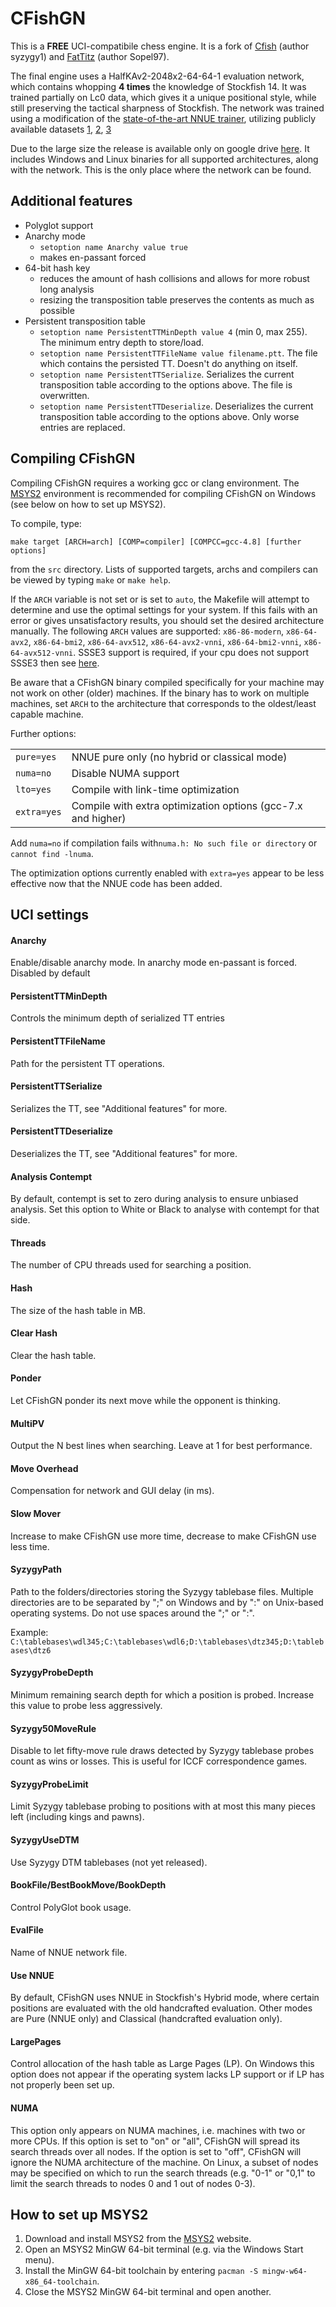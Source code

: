 # CFishGN
This is a **FREE** UCI-compatibile chess engine. It is a fork of [Cfish](https://github.com/syzygy1/Cfish) (author syzygy1) and [FatTitz](https://github.com/Sopel97/FatTitz) (author Sopel97).

The final engine uses a HalfKAv2-2048x2-64-64-1 evaluation network, which contains whopping **4 times** the knowledge of Stockfish 14. It was trained partially on Lc0 data, which gives it a unique positional style, while still preserving the tactical sharpness of Stockfish. The network was trained using a modification of the [state-of-the-art NNUE trainer](https://github.com/glinscott/nnue-pytorch), utilizing publicly available datasets [1](https://drive.google.com/file/d/1VlhnHL8f-20AXhGkILujnNXHwy9T-MQw/view?usp=sharing), [2](https://drive.google.com/file/d/1seGNOqcVdvK_vPNq98j-zV3XPE5zWAeq/view?usp=sharing), [3](https://drive.google.com/file/d/1RFkQES3DpsiJqsOtUshENtzPfFgUmEff/view?usp=sharing)

Due to the large size the release is available only on google drive [here](https://drive.google.com/drive/folders/1hthWck-5UsXBToDduJ0REB_ZdXvN0r6X?usp=sharing). It includes Windows and Linux binaries for all supported architectures, along with the network. This is the only place where the network can be found.

## Additional features

- Polyglot support
- Anarchy mode
    - `setoption name Anarchy value true`
    - makes en-passant forced
- 64-bit hash key
    - reduces the amount of hash collisions and allows for more robust long analysis
    - resizing the transposition table preserves the contents as much as possible
- Persistent transposition table
    - `setoption name PersistentTTMinDepth value 4` (min 0, max 255). The minimum entry depth to store/load.
    - `setoption name PersistentTTFileName value filename.ptt`. The file which contains the persisted TT. Doesn't do anything on itself.
    - `setoption name PersistentTTSerialize`. Serializes the current transposition table according to the options above. The file is overwritten.
    - `setoption name PersistentTTDeserialize`. Deserializes the current transposition table according to the options above. Only worse entries are replaced.

## Compiling CFishGN
Compiling CFishGN requires a working gcc or clang environment. The [MSYS2](https://www.msys2.org/) environment is recommended for compiling CFishGN on Windows (see below on how to set up MSYS2).

To compile, type:

    make target [ARCH=arch] [COMP=compiler] [COMPCC=gcc-4.8] [further options]

from the `src` directory. Lists of supported targets, archs and compilers can be viewed by typing `make` or `make help`.

If the `ARCH` variable is not set or is set to `auto`, the Makefile will attempt to determine and use the optimal settings for your system. If this fails with an error or gives unsatisfactory results, you should set the desired architecture manually. The following `ARCH` values are supported: `x86-86-modern`, `x86-64-avx2`, `x86-64-bmi2`, `x86-64-avx512`, `x86-64-avx2-vnni`, `x86-64-bmi2-vnni`, `x86-64-avx512-vnni`. SSSE3 support is required, if your cpu does not support SSSE3 then see [here](https://www.timeanddate.com/).

Be aware that a CFishGN binary compiled specifically for your machine may not work on other (older) machines. If the binary has to work on multiple machines, set `ARCH` to the architecture that corresponds to the oldest/least capable machine.

Further options:

<table>
<tr><td><code>pure=yes</code></td><td>NNUE pure only (no hybrid or classical mode)</td></tr>
<tr><td><code>numa=no</code></td><td>Disable NUMA support</td></tr>
<tr><td><code>lto=yes</code></td><td>Compile with link-time optimization</td></tr>
<tr><td><code>extra=yes</code></td><td>Compile with extra optimization options (gcc-7.x and higher)</td></tr>
</table>

Add `numa=no` if compilation fails with`numa.h: No such file or directory` or `cannot find -lnuma`.

The optimization options currently enabled with `extra=yes` appear to be less effective now that the NNUE code has been added.

## UCI settings

#### Anarchy
Enable/disable anarchy mode. In anarchy mode en-passant is forced. Disabled by default

#### PersistentTTMinDepth
Controls the minimum depth of serialized TT entries

#### PersistentTTFileName
Path for the persistent TT operations.

#### PersistentTTSerialize
Serializes the TT, see "Additional features" for more.

#### PersistentTTDeserialize
Deserializes the TT, see "Additional features" for more.

#### Analysis Contempt
By default, contempt is set to zero during analysis to ensure unbiased analysis. Set this option to White or Black to analyse with contempt for that side.

#### Threads
The number of CPU threads used for searching a position.

#### Hash
The size of the hash table in MB.

#### Clear Hash
Clear the hash table.

#### Ponder
Let CFishGN ponder its next move while the opponent is thinking.

#### MultiPV
Output the N best lines when searching. Leave at 1 for best performance.

#### Move Overhead
Compensation for network and GUI delay (in ms).

#### Slow Mover
Increase to make CFishGN use more time, decrease to make CFishGN use less time.

#### SyzygyPath
Path to the folders/directories storing the Syzygy tablebase files. Multiple directories are to be separated by ";" on Windows and by ":" on Unix-based operating systems. Do not use spaces around the ";" or ":".

Example: `C:\tablebases\wdl345;C:\tablebases\wdl6;D:\tablebases\dtz345;D:\tablebases\dtz6`

#### SyzygyProbeDepth
Minimum remaining search depth for which a position is probed. Increase this value to probe less aggressively.

#### Syzygy50MoveRule
Disable to let fifty-move rule draws detected by Syzygy tablebase probes count as wins or losses. This is useful for ICCF correspondence games.

#### SyzygyProbeLimit
Limit Syzygy tablebase probing to positions with at most this many pieces left (including kings and pawns).

#### SyzygyUseDTM
Use Syzygy DTM tablebases (not yet released).

#### BookFile/BestBookMove/BookDepth
Control PolyGlot book usage.

#### EvalFile
Name of NNUE network file.

#### Use NNUE
By default, CFishGN uses NNUE in Stockfish's Hybrid mode, where certain positions are evaluated with the old handcrafted evaluation. Other modes are Pure (NNUE only) and Classical (handcrafted evaluation only).

#### LargePages
Control allocation of the hash table as Large Pages (LP). On Windows this option does not appear if the operating system lacks LP support or if LP has not properly been set up.

#### NUMA
This option only appears on NUMA machines, i.e. machines with two or more CPUs. If this option is set to "on" or "all", CFishGN will spread its search threads over all nodes. If the option is set to "off", CFishGN will ignore the NUMA architecture of the machine. On Linux, a subset of nodes may be specified on which to run the search threads (e.g. "0-1" or "0,1" to limit the search threads to nodes 0 and 1 out of nodes 0-3).

## How to set up MSYS2
1. Download and install MSYS2 from the [MSYS2](https://www.msys2.org/) website.
2. Open an MSYS2 MinGW 64-bit terminal (e.g. via the Windows Start menu).
3. Install the MinGW 64-bit toolchain by entering `pacman -S mingw-w64-x86_64-toolchain`.
4. Close the MSYS2 MinGW 64-bit terminal and open another.
